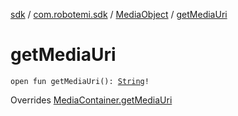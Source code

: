 [sdk](../../index.md) / [com.robotemi.sdk](../index.md) / [MediaObject](index.md) / [getMediaUri](./get-media-uri.md)

# getMediaUri

`open fun getMediaUri(): `[`String`](https://kotlinlang.org/api/latest/jvm/stdlib/kotlin/-string/index.html)`!`

Overrides [MediaContainer.getMediaUri](../-media-container/get-media-uri.md)

